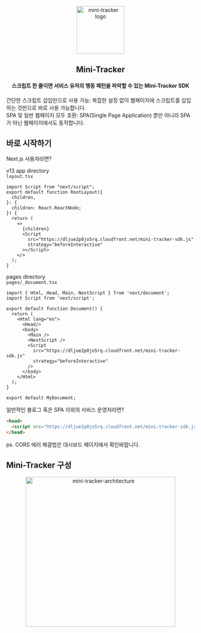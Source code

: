 <p align="center">
  <img src="https://github.com/NaamuKim/mini-tracker/assets/83356118/04bee710-fc05-40b6-aee1-a50d64222571" width="128" height="128" alt="mini-tracker logo">
</p>
<h2 align="center">Mini-Tracker</h2>

<h4 align="center">스크립트 한 줄이면 서비스 유저의 행동 패턴을 파악할 수 있는 Mini-Tracker SDK</h4>

간단한 스크립트 삽입만으로 사용 가능: 복잡한 설정 없이 웹페이지에 스크립트를 삽입하는 것만으로 바로 사용 가능합니다. <br/>
SPA 및 일반 웹페이지 모두 호환: SPA(Single Page Application) 뿐만 아니라 SPA가 아닌 웹페이지에서도 동작합니다.

## 바로 시작하기
Next.js 사용자라면?

v13 app directory<br/>
`layout.tsx`
```tsx
import Script from "next/script";
export default function RootLayout({
  children,
}: {
  children: React.ReactNode;
}) {
  return (
    <>
      {children}
      <Script
        src="https://dljue2p0jo5rq.cloudfront.net/mini-tracker-sdk.js"
        strategy="beforeInteractive"
      ></Script>
    </>
  );
}
```

pages directory<br/>
`pages/_document.tsx`
```tsx
import { Html, Head, Main, NextScript } from 'next/document';
import Script from 'next/script';

export default function Document() {
  return (
    <Html lang="en">
      <Head/>
      <body>
        <Main />
        <NextScript />
        <Script
          src="https://dljue2p0jo5rq.cloudfront.net/mini-tracker-sdk.js"
          strategy="beforeInteractive"
        />
      </body>
    </Html>
  );
}

export default MyDocument;
```

일반적인 블로그 혹은 SPA 이외의 서비스 운영자라면?
```html
<head>
  <script src="https://dljue2p0jo5rq.cloudfront.net/mini-tracker-sdk.js"></script>` 한 줄 추가로 사용 가능합니다.
</head>
```
ps. CORS 에러 해결법은 대시보드 페이지에서 확인바랍니다.


## Mini-Tracker 구성

<p align="center">
    <img width="400" alt="mini-tracker-architecture" src="https://github.com/NaamuKim/mini-tracker/assets/83356118/6bccebe9-f26a-495c-af9d-de10dab08604">
</p>


